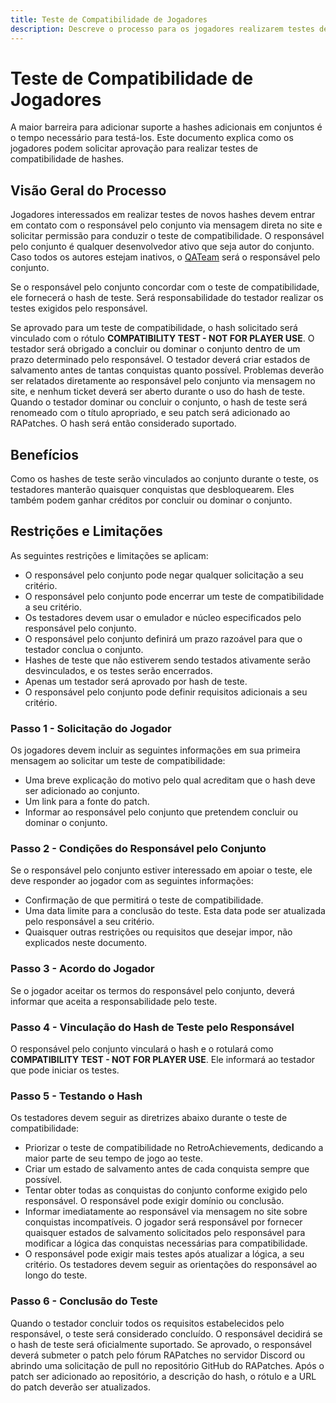 ```yaml
---
title: Teste de Compatibilidade de Jogadores
description: Descreve o processo para os jogadores realizarem testes de compatibilidade de hashes adicionais com conjuntos de conquistas primárias no RetroAchievements.
---
```


# Teste de Compatibilidade de Jogadores

A maior barreira para adicionar suporte a hashes adicionais em conjuntos é o tempo necessário para testá-los. Este documento explica como os jogadores podem solicitar aprovação para realizar testes de compatibilidade de hashes.

## Visão Geral do Processo

Jogadores interessados em realizar testes de novos hashes devem entrar em contato com o responsável pelo conjunto via mensagem direta no site e solicitar permissão para conduzir o teste de compatibilidade. O responsável pelo conjunto é qualquer desenvolvedor ativo que seja autor do conjunto. Caso todos os autores estejam inativos, o [QATeam](https://retroachievements.org/user/QATeam) será o responsável pelo conjunto.

Se o responsável pelo conjunto concordar com o teste de compatibilidade, ele fornecerá o hash de teste. Será responsabilidade do testador realizar os testes exigidos pelo responsável.

Se aprovado para um teste de compatibilidade, o hash solicitado será vinculado com o rótulo **COMPATIBILITY TEST - NOT FOR PLAYER USE**. O testador será obrigado a concluir ou dominar o conjunto dentro de um prazo determinado pelo responsável. O testador deverá criar estados de salvamento antes de tantas conquistas quanto possível. Problemas deverão ser relatados diretamente ao responsável pelo conjunto via mensagem no site, e nenhum ticket deverá ser aberto durante o uso do hash de teste. Quando o testador dominar ou concluir o conjunto, o hash de teste será renomeado com o título apropriado, e seu patch será adicionado ao RAPatches. O hash será então considerado suportado.

## Benefícios

Como os hashes de teste serão vinculados ao conjunto durante o teste, os testadores manterão quaisquer conquistas que desbloquearem. Eles também podem ganhar créditos por concluir ou dominar o conjunto.

## Restrições e Limitações

As seguintes restrições e limitações se aplicam:

- O responsável pelo conjunto pode negar qualquer solicitação a seu critério.
- O responsável pelo conjunto pode encerrar um teste de compatibilidade a seu critério.
- Os testadores devem usar o emulador e núcleo especificados pelo responsável pelo conjunto.
- O responsável pelo conjunto definirá um prazo razoável para que o testador conclua o conjunto.
- Hashes de teste que não estiverem sendo testados ativamente serão desvinculados, e os testes serão encerrados.
- Apenas um testador será aprovado por hash de teste.
- O responsável pelo conjunto pode definir requisitos adicionais a seu critério.

### Passo 1 - Solicitação do Jogador

Os jogadores devem incluir as seguintes informações em sua primeira mensagem ao solicitar um teste de compatibilidade:

- Uma breve explicação do motivo pelo qual acreditam que o hash deve ser adicionado ao conjunto.
- Um link para a fonte do patch.
- Informar ao responsável pelo conjunto que pretendem concluir ou dominar o conjunto.

### Passo 2 - Condições do Responsável pelo Conjunto

Se o responsável pelo conjunto estiver interessado em apoiar o teste, ele deve responder ao jogador com as seguintes informações:

- Confirmação de que permitirá o teste de compatibilidade.
- Uma data limite para a conclusão do teste. Esta data pode ser atualizada pelo responsável a seu critério.
- Quaisquer outras restrições ou requisitos que desejar impor, não explicados neste documento.

### Passo 3 - Acordo do Jogador

Se o jogador aceitar os termos do responsável pelo conjunto, deverá informar que aceita a responsabilidade pelo teste.

### Passo 4 - Vinculação do Hash de Teste pelo Responsável

O responsável pelo conjunto vinculará o hash e o rotulará como **COMPATIBILITY TEST - NOT FOR PLAYER USE**. Ele informará ao testador que pode iniciar os testes.

### Passo 5 - Testando o Hash

Os testadores devem seguir as diretrizes abaixo durante o teste de compatibilidade:

- Priorizar o teste de compatibilidade no RetroAchievements, dedicando a maior parte de seu tempo de jogo ao teste.
- Criar um estado de salvamento antes de cada conquista sempre que possível.
- Tentar obter todas as conquistas do conjunto conforme exigido pelo responsável. O responsável pode exigir domínio ou conclusão.
- Informar imediatamente ao responsável via mensagem no site sobre conquistas incompatíveis. O jogador será responsável por fornecer quaisquer estados de salvamento solicitados pelo responsável para modificar a lógica das conquistas necessárias para compatibilidade.
- O responsável pode exigir mais testes após atualizar a lógica, a seu critério. Os testadores devem seguir as orientações do responsável ao longo do teste.

### Passo 6 - Conclusão do Teste

Quando o testador concluir todos os requisitos estabelecidos pelo responsável, o teste será considerado concluído. O responsável decidirá se o hash de teste será oficialmente suportado. Se aprovado, o responsável deverá submeter o patch pelo fórum RAPatches no servidor Discord ou abrindo uma solicitação de pull no repositório GitHub do RAPatches. Após o patch ser adicionado ao repositório, a descrição do hash, o rótulo e a URL do patch deverão ser atualizados.
